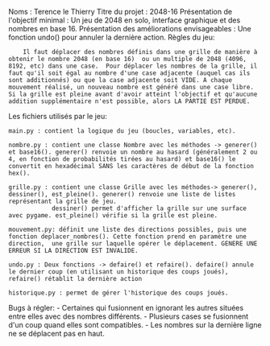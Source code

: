 Noms : Terence le Thierry
Titre du projet : 2048-16
Présentation de l'objectif minimal : Un jeu de 2048 en solo, interface graphique et des nombres en base 16.
Présentation des améliorations envisageables : Une fonction undo() pour annuler la dernière action.
Règles du jeu:

        Il faut déplacer des nombres définis dans une grille de manière à obtenir le nombre 2048 (en base 16)  ou un multiple de 2048 (4096, 8192, etc) dans une case.  Pour déplacer les nombres de la grille, il faut qu'il soit égal au nombre d'une case adjacente (auquel cas ils sont additionnés) ou que la case adjacente soit VIDE. A chaque mouvement réalisé, un nouveau nombre est généré dans une case libre. Si la grille est pleine avant d'avoir atteint l'objectif et qu'aucune addition supplémentaire n'est possible, alors LA PARTIE EST PERDUE.

Les fichiers utilisés par le jeu:

    main.py : contient la logique du jeu (boucles, variables, etc).

    nombre.py : contient une classe Nombre avec les méthodes -> generer() et base16(). generer() renvoie un nombre au hasard (généralement 2 ou 4, en fonction de probabilités tirées au hasard) et base16() le convertit en hexadécimal SANS les caractères de début de la fonction hex().

    grille.py : contient une classe Grille avec les méthodes-> generer(), dessiner(), est_pleine(). generer() renvoie une liste de listes représentant la grille de jeu.
                dessiner() permet d'afficher la grille sur une surface avec pygame. est_pleine() vérifie si la grille est pleine.

    mouvement.py: définit une liste des directions possibles, puis une fonction deplacer_nombres(). Cette fonction prend en paramètre une direction,  une grille sur laquelle opérer le déplacement. GENERE UNE ERREUR SI LA DIRECTION EST INVALIDE.

    undo.py : Deux fonctions -> defaire() et refaire(). defaire() annule le dernier coup (en utilisant un historique des coups joués), refaire() rétablit la dernière action

    historique.py : permet de gérer l'historique des coups joués.



Bugs à régler:
        - Certaines qui fusionnent en ignorant les autres situées entre elles avec des nombres différents.
        - Plusieurs cases se fusionnent d'un coup quand elles sont compatibles.
        - Les nombres sur la dernière ligne ne se déplacent pas en haut.